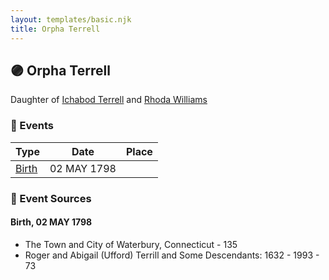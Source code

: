 ```yaml
---
layout: templates/basic.njk
title: Orpha Terrell
---
```

## 🟣 Orpha Terrell

Daughter of [Ichabod Terrell](/people/6/66420816) and [Rhoda Williams](/people/2/220352)

### 📆 Events

Type | Date | Place
------ | ------ | ------
[Birth](#event-44a89cc4-b14f-49ab-a9c5-5164224f3fd1) | 02 MAY 1798 |

### 📰 Event Sources

#### <a id="event-44a89cc4-b14f-49ab-a9c5-5164224f3fd1"></a> Birth, 02 MAY 1798
* The Town and City of Waterbury, Connecticut  - 135
* Roger and Abigail (Ufford) Terrill and Some Descendants: 1632 - 1993  - 73